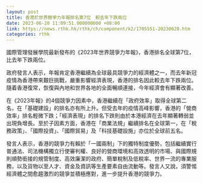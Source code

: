 ```yaml
---
layout: post
title: 香港於世界競爭力年報排名第7位　較去年下跌兩位
date: 2023-06-20 11:09:51.000000000 +08:00
link: https://news.rthk.hk/rthk/ch/component/k2/1705551-20230620.htm
categories: rthk
---
```


國際管理發展學院最新發布的《2023年世界競爭力年報》，香港排名全球第7位，比去年下跌兩位。

政府發言人表示，年報肯定香港繼續為全球最具競爭力的經濟體之一，而去年新冠疫情為香港帶來艱巨挑戰，嚴重影響經濟表現，香港的排名因此較去年下跌兩位。隨着香港復常，恢復與內地和世界各地的全面暢順連接，今年經濟會有顯著改善。

在《2023年報》的4個競爭力因素中，香港繼續在「政府效率」取得全球第二名，在「基礎建設」的排名亦有所上升。但受去年的疫情高峰影響，香港的「營商效率」排名輕微下跌；「經濟表現」的排名下跌則由於本港經濟在去年顯著轉弱並出現負增長。至於子因素方面，香港在「商業法規」繼續排名在全球第一，在「稅務政策」、「國際投資」、「國際貿易」及「科技基礎設施」亦位於全球前五名。 

發言人表示，香港的競爭力有賴於「一國兩制」下的獨特制度優勢，包括繼續實行普通法、司法機構獨立行使審判權、良好的營商環境和高效透明的市場、與國際規則順勢銜接的規管制度、高效廉潔的政府、簡單稅制及低稅率、世界一流的專業服務，以及貨物以至人才、資金及資訊等生產要素自由流動等。發言人又說，須警惕經濟體之間愈趨激烈的競爭並積極應對，進一步提升香港的競爭力。

